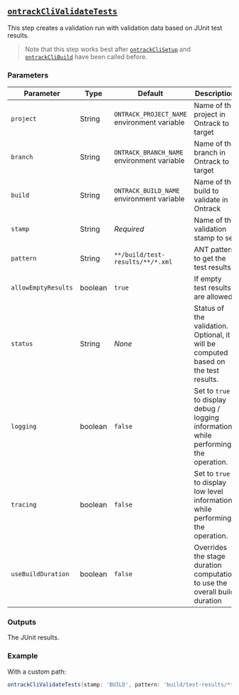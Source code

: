## [`ontrackCliValidateTests`](ontrackCliValidateTests.groovy)

This step creates a validation run with validation data based on JUnit test results.

> Note that this step works best after [`ontrackCliSetup`](ontrackCliSetup.md) and [`ontrackCliBuild`](ontrackCliBuild.md) have been called before.

### Parameters

| Parameter           | Type    | Default                                     | Description                                                                          |
|---------------------|---------|---------------------------------------------|--------------------------------------------------------------------------------------|
| `project`           | String  | `ONTRACK_PROJECT_NAME` environment variable | Name of the project in Ontrack to target                                             |
| `branch`            | String  | `ONTRACK_BRANCH_NAME` environment variable  | Name of the branch in Ontrack to target                                              |
| `build`             | String  | `ONTRACK_BUILD_NAME` environment variable   | Name of the build to validate in Ontrack                                             |
| `stamp`             | String  | _Required_                                  | Name of the validation stamp to set                                                  |
| `pattern`           | String  | `**/build/test-results/**/*.xml`            | ANT pattern to get the test results                                                  |
| `allowEmptyResults` | boolean | `true`                                      | If empty test results are allowed.                                                   |
| `status`            | String  | _None_                                      | Status of the validation. Optional, it will be computed based on the test results.   |
| `logging`           | boolean | `false`                                     | Set to `true` to display debug / logging information while performing the operation. |
| `tracing`           | boolean | `false`                                     | Set to `true` to display low level information while performing the operation.       |
| `useBuildDuration`  | boolean | `false`                                     | Overrides the stage duration computation to use the overall build duration           |

### Outputs

The JUnit results.

### Example

With a custom path:

```groovy
ontrackCliValidateTests(stamp: 'BUILD', pattern: 'build/test-results/**/*.xml')
```
